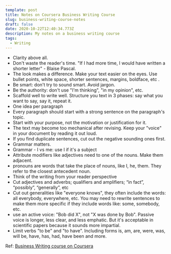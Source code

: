 ```yaml
---
template: post
title: Notes on Coursera Business Writing Course
slug: business-writing-course-notes
draft: false
date: 2020-10-22T12:40:34.773Z
description: My notes on a business writing course
tags:
  - Writing
---
```

* Clarity above all.
* Don't waste the reader's time. "If I had more time, I would have written a shorter letter" - Blaise Pascal.
* The look makes a difference. Make your text easier on the eyes. Use bullet points, white space, shorter sentences, margins, boldface, etc .
* Be smart: don't try to sound smart. Avoid jargon.
* Be the authority: don't use "I'm thinking", "in my opinion", etc.
* Scaffold well to write well. Structure you text in 3 phases: say what you want to say, say it, repeat it.
* One idea per paragraph
* Every paragraph should start with a strong sentence on the paragraph's topic.
* Start with your purpose, not the motivation or justification for it.
* The text may become too mechanical after revising. Keep your "voice" in your document by reading it out loud.
* If you find duplicate sentences, cut out the negative sounding ones first.
* Grammar matters.
* Grammar - I vs me: use I if it's a subject
* Attribute modifiers like adjectives need to one of the nouns. Make them adjacent.
* pronouns are words that take the place of nouns, like I, he, them. They refer to the closest antecedent noun.
* Think of the writing from your reader perspective
* Cut adjectives and adverbs; qualifiers and amplifiers; “in fact”, “possibly”, “generally”, etc
* Cut out generalities like "everyone knows", they often include the words: all everybody, everywhere, etc. You may need to rewrite sentences to make them more specific if they include words like: some, somebody, etc.
* use an active voice: "Bob did X", not "X was done by Bob". Passive voice is longer, less clear, and less emphatic. But it's acceptable in scientific papers because it sounds more impartial.
* Limit verbs "to be" and "to have". Including forms is, am, are, were, was, will be, have, has, had, have been and more.

Ref: [](https://www.coursera.org/learn/writing-for-business/)[Business Writing course on Coursera](https://www.coursera.org/learn/writing-for-business/)